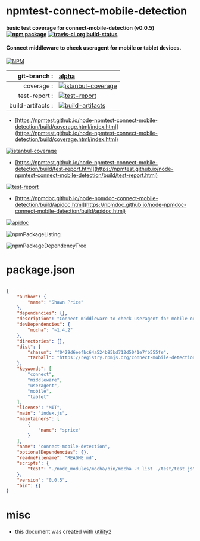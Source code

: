 # npmtest-connect-mobile-detection

#### basic test coverage for  connect-mobile-detection (v0.0.5)  [![npm package](https://img.shields.io/npm/v/npmtest-connect-mobile-detection.svg?style=flat-square)](https://www.npmjs.org/package/npmtest-connect-mobile-detection) [![travis-ci.org build-status](https://api.travis-ci.org/npmtest/node-npmtest-connect-mobile-detection.svg)](https://travis-ci.org/npmtest/node-npmtest-connect-mobile-detection)

#### Connect middleware to check useragent for mobile or tablet devices.

[![NPM](https://nodei.co/npm/connect-mobile-detection.png?downloads=true&downloadRank=true&stars=true)](https://www.npmjs.com/package/connect-mobile-detection)

| git-branch : | [alpha](https://github.com/npmtest/node-npmtest-connect-mobile-detection/tree/alpha)|
|--:|:--|
| coverage : | [![istanbul-coverage](https://npmtest.github.io/node-npmtest-connect-mobile-detection/build/coverage.badge.svg)](https://npmtest.github.io/node-npmtest-connect-mobile-detection/build/coverage.html/index.html)|
| test-report : | [![test-report](https://npmtest.github.io/node-npmtest-connect-mobile-detection/build/test-report.badge.svg)](https://npmtest.github.io/node-npmtest-connect-mobile-detection/build/test-report.html)|
| build-artifacts : | [![build-artifacts](https://npmtest.github.io/node-npmtest-connect-mobile-detection/glyphicons_144_folder_open.png)](https://github.com/npmtest/node-npmtest-connect-mobile-detection/tree/gh-pages/build)|

- [https://npmtest.github.io/node-npmtest-connect-mobile-detection/build/coverage.html/index.html](https://npmtest.github.io/node-npmtest-connect-mobile-detection/build/coverage.html/index.html)

[![istanbul-coverage](https://npmtest.github.io/node-npmtest-connect-mobile-detection/build/screenCapture.buildCi.browser.%252Ftmp%252Fbuild%252Fcoverage.lib.html.png)](https://npmtest.github.io/node-npmtest-connect-mobile-detection/build/coverage.html/index.html)

- [https://npmtest.github.io/node-npmtest-connect-mobile-detection/build/test-report.html](https://npmtest.github.io/node-npmtest-connect-mobile-detection/build/test-report.html)

[![test-report](https://npmtest.github.io/node-npmtest-connect-mobile-detection/build/screenCapture.buildCi.browser.%252Ftmp%252Fbuild%252Ftest-report.html.png)](https://npmtest.github.io/node-npmtest-connect-mobile-detection/build/test-report.html)

- [https://npmdoc.github.io/node-npmdoc-connect-mobile-detection/build/apidoc.html](https://npmdoc.github.io/node-npmdoc-connect-mobile-detection/build/apidoc.html)

[![apidoc](https://npmdoc.github.io/node-npmdoc-connect-mobile-detection/build/screenCapture.buildCi.browser.%252Ftmp%252Fbuild%252Fapidoc.html.png)](https://npmdoc.github.io/node-npmdoc-connect-mobile-detection/build/apidoc.html)

![npmPackageListing](https://npmtest.github.io/node-npmtest-connect-mobile-detection/build/screenCapture.npmPackageListing.svg)

![npmPackageDependencyTree](https://npmtest.github.io/node-npmtest-connect-mobile-detection/build/screenCapture.npmPackageDependencyTree.svg)



# package.json

```json

{
    "author": {
        "name": "Shawn Price"
    },
    "dependencies": {},
    "description": "Connect middleware to check useragent for mobile or tablet devices.",
    "devDependencies": {
        "mocha": "~1.4.2"
    },
    "directories": {},
    "dist": {
        "shasum": "f0429d6eefbc64a524b85bd712d5041e7fb555fe",
        "tarball": "https://registry.npmjs.org/connect-mobile-detection/-/connect-mobile-detection-0.0.5.tgz"
    },
    "keywords": [
        "connect",
        "middleware",
        "useragent",
        "mobile",
        "tablet"
    ],
    "license": "MIT",
    "main": "index.js",
    "maintainers": [
        {
            "name": "sprice"
        }
    ],
    "name": "connect-mobile-detection",
    "optionalDependencies": {},
    "readmeFilename": "README.md",
    "scripts": {
        "test": "./node_modules/mocha/bin/mocha -R list ./test/test.js"
    },
    "version": "0.0.5",
    "bin": {}
}
```



# misc
- this document was created with [utility2](https://github.com/kaizhu256/node-utility2)

